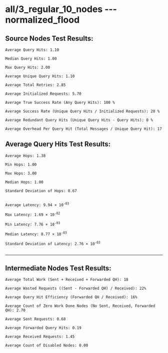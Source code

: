 # all/3_regular_10_nodes --- normalized_flood
## Source Nodes Test Results:
	Average Query Hits: 1.10

	Median Query Hits: 1.00

	Max Query Hits: 2.00

	Average Unique Query Hits: 1.10

	Average Total Retries: 2.85

	Average Initialized Requests: 5.70

	Average True Success Rate (Any Query Hits): 100 %

	Average Success Rate (Unique Query Hits / Initialized Requests): 20 %

	Average Redundant Query Hits (Unique Query Hits - Query Hits): 0 %

	Average Overhead Per Query Hit (Total Messages / Unique Query Hit): 17



## Average Query Hits Test Results:
<pre><code>Average Hops: 1.38

Min Hops: 1.00

Max Hops: 3.00

Median Hops: 1.00

Standard Deviation of Hops: 0.67


Average Latency: 9.94 × 10<sup>-03</sup>

Max Latency: 1.69 × 10<sup>-02</sup>

Min Latency: 7.76 × 10<sup>-03</sup>

Median Latency: 8.77 × 10<sup>-03</sup>

Standard Deviation of Latency: 2.76 × 10<sup>-03</sup>

</code></pre>

---------------------------------------------
## Intermediate Nodes Test Results:

	Average Total Work (Sent + Received + Forwarded QH): 18

	Average Wasted Requests ((Sent - Forwarded QH) / Received): 22%

	Average Query Hit Efficiency (Forwarded QH / Received): 16%

	Average Count of Zero Work Done Nodes (No Sent, Received, Forwarded QH): 2.70

	Average Sent Requests: 0.68

	Average Forwarded Query Hits: 0.19

	Average Received Requests: 1.45

	Average Count of Disabled Nodes: 0.00

